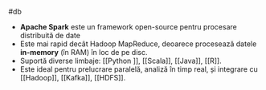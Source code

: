 #db

- **Apache Spark** este un framework open-source pentru procesare distribuită de date
- Este mai rapid decât Hadoop MapReduce, deoarece procesează datele **in-memory** (în RAM) în loc de pe disc.
- Suportă diverse limbaje: [[Python ]], [[Scala]], [[Java]], [[R]].
- Este ideal pentru prelucrare paralelă, analiză în timp real, și integrare cu [[Hadoop]], [[Kafka]], [[HDFS]].

